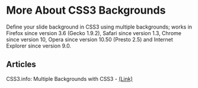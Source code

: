 # More About CSS3 Backgrounds

Define your slide background in CSS3 using multiple backgrounds;
works in Firefox since version 3.6 (Gecko 1.9.2), Safari since version 1.3,
Chrome since version 10, Opera since version 10.50 (Presto 2.5)
and Internet Explorer since version 9.0.


## Articles

CSS3.info: Multiple Backgrounds with CSS3 - [(Link)](http://www.css3.info/preview/multiple-backgrounds/)

